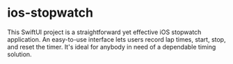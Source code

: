 # ios-stopwatch
This SwiftUI project is a straightforward yet effective iOS stopwatch application. An easy-to-use interface lets users record lap times, start, stop, and reset the timer. It's ideal for anybody in need of a dependable timing solution.
